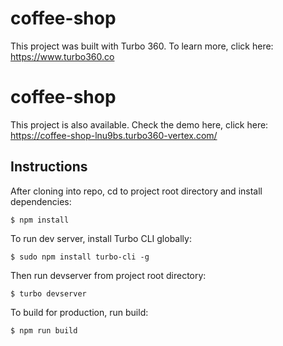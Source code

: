 # coffee-shop

This project was built with Turbo 360. To learn more, click here: https://www.turbo360.co

# coffee-shop

This project is also available. Check the demo here, click here: https://coffee-shop-lnu9bs.turbo360-vertex.com/

## Instructions
After cloning into repo, cd to project root directory and install dependencies:

```
$ npm install
```

To run dev server, install Turbo CLI globally:

```
$ sudo npm install turbo-cli -g
```

Then run devserver from project root directory:

```
$ turbo devserver
```

To build for production, run build:

```
$ npm run build
```
